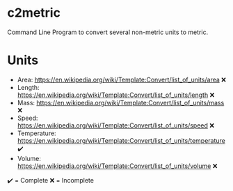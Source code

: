 # c2metric

Command Line Program to convert several non-metric units to metric.

# Units

* Area: https://en.wikipedia.org/wiki/Template:Convert/list_of_units/area ❌
* Length: https://en.wikipedia.org/wiki/Template:Convert/list_of_units/length ❌
* Mass: https://en.wikipedia.org/wiki/Template:Convert/list_of_units/mass ❌
* Speed: https://en.wikipedia.org/wiki/Template:Convert/list_of_units/speed ❌
* Temperature: https://en.wikipedia.org/wiki/Template:Convert/list_of_units/temperature ✔️
* Volume: https://en.wikipedia.org/wiki/Template:Convert/list_of_units/volume ❌

✔️ = Complete
❌ = Incomplete